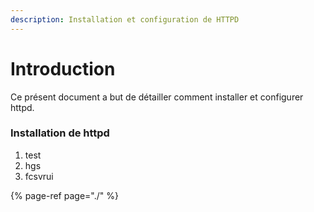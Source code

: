 ```yaml
---
description: Installation et configuration de HTTPD
---
```


# Introduction

Ce présent document a but de détailler comment installer et configurer httpd.

### Installation de httpd

1. test
2. hgs
3. fcsvrui

{% page-ref page="./" %}



